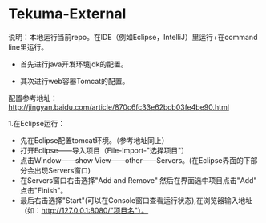 # Tekuma-External

说明：本地运行当前repo。在IDE（例如Eclipse，IntelliJ）里运行+在command line里运行。

*  首先进行java开发环境jdk的配置。

*  其次进行web容器Tomcat的配置。

配置参考地址：http://jingyan.baidu.com/article/870c6fc33e62bcb03fe4be90.html

1.在Eclipse运行：

  *  先在Eclipse配置tomcat环境。（参考地址同上）
  *  打开Eclipse——导入项目（File-Import-"选择项目"）
  *  点击Window——show View——other——Servers。(在Eclipse界面的下部分会出现Servers窗口)
  *  在Servers窗口右击选择"Add and Remove" 然后在界面选中项目点击"Add" 点击"Finish"。
  *  最后右击选择"Start"(可以在Console窗口查看运行状态),在浏览器输入地址（如：http://127.0.0.1:8080/"项目名"）。
  
  
  
  
  
  
  
  
  
  
  
  
  
  
  
  
  
  
  
  
  
